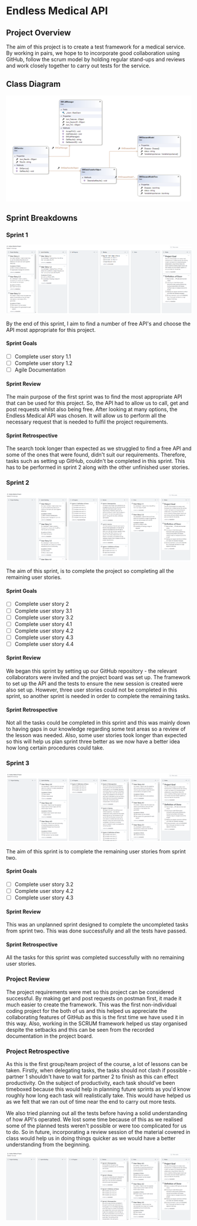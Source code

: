 # Endless Medical API

## Project Overview

The aim of this project is to create a test framework for a medical service. By working in pairs, we hope to to incorporate good collaboration using GitHub, follow the scrum model by holding regular stand-ups and reviews and work closely together to carry out tests for the service.

## Class Diagram

![Class Diagram](https://github.com/huthaifa96/APIMiniProject/blob/master/Images/ClassDiagram.PNG)

##  Sprint Breakdowns

### Sprint 1

![Sprint 1 Project Board](https://github.com/huthaifa96/APIMiniProject/blob/master/Images/Sprint1.PNG)

By the end of this sprint, I aim to find a number of free API's and choose the API most appropriate for this project.

#### Sprint Goals

- [ ] Complete user story 1.1
- [ ] Complete user story 1.2
- [ ] Agile Documentation

#### Sprint Review

The main purpose of the first sprint was to find the most appropriate API that can be used for this project. So, the API had to allow us to call, get and post requests whilst also being free. After looking at many options, the Endless Medical API was chosen. It will allow us to perform all the necessary request that is needed to fulfil the project requirements.

#### Sprint Retrospective

The search took longer than expected as we struggled to find a free API and some of the ones that were found, didn't suit our requirements. Therefore, tasks such as setting up GitHub, couldn't be completed in this sprint. This has to be performed in sprint 2 along with the other unfinished user stories.

### Sprint 2

![Sprint 2 Project Board](https://github.com/huthaifa96/APIMiniProject/blob/master/Images/Sprint2.PNG)

The aim of this sprint, is to complete the project so completing all the remaining user stories.

#### Sprint Goals

- [ ] Complete user story 2
- [ ] Complete user story 3.1
- [ ] Complete user story 3.2
- [ ] Complete user story 4.1
- [ ] Complete user story 4.2
- [ ] Complete user story 4.3
- [ ] Complete user story 4.4

#### Sprint Review
We began this sprint by setting up our GitHub repository - the relevant collaborators were invited and the project board was set up. The framework to set up the API and the tests to ensure the new session is created were also set up. However, three user stories could not be completed in this sprint, so another sprint is needed in order to complete the remaining tasks.

#### Sprint Retrospective
Not all the tasks could be completed in this sprint and this was mainly down to having gaps in our knowledge regarding some test areas so a review of the lesson was needed. Also, some user stories took longer than expected so this will help us plan sprint three better as we now have a better idea how long certain procedures could take.

### Sprint 3

![Sprint 3 Project Board](https://github.com/huthaifa96/APIMiniProject/blob/master/Images/Sprint3.PNG)

The aim of this sprint is to complete the remaining user stories from sprint two.

#### Sprint Goals

- [ ] Complete user story 3.2
- [ ] Complete user story 4.2
- [ ] Complete user story 4.3

#### Sprint Review
This was an unplanned sprint designed to complete the uncompleted tasks from sprint two. This was done successfully and all the tests have passed.

#### Sprint Retrospective
All the tasks for this sprint was completed successfully with no remaining user stories.

### Project Review

The project requirements were met so this project can be considered successful. By making get and post requests on postman first, it made it much easier to create the framework. This was the first non-individual coding project for the both of us and this helped us appreciate the collaborating features of GitHub as this is the first time we have used it in this way. Also, working in the SCRUM framework helped us stay organised despite the setbacks and this can be seen from the recorded documentation in the project board.

### Project Retrospective

As this is the first group/team project of the course, a lot of lessons can be taken. Firstly, when delegating tasks, the tasks should not clash if possible - partner 1 shouldn't have to wait for partner 2 to finish as this can effect productivity. On the subject of productivity, each task should've been timeboxed because this would help in planning future sprints as you'd know roughly how long each task will realistically take. This would have helped us as we felt that we ran out of time near the end to carry out more tests.

We also tried planning out all the tests before having a solid understanding of how API's operated. We lost some time because of this as we realised some of the planned tests weren't possible or were too complicated for us to do. So in future, incorporating a review session of the material covered in class  would help us in doing things quicker as we would have a better understanding from the beginning.



![Project Board](https://github.com/huthaifa96/APIMiniProject/blob/master/Images/FinalProjectBoard.PNG)
